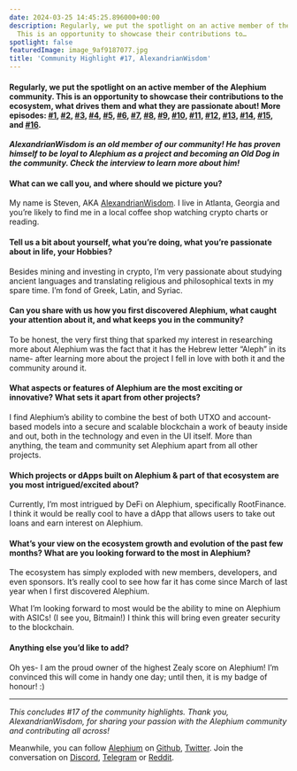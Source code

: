 ```yaml
---
date: 2024-03-25 14:45:25.896000+00:00
description: Regularly, we put the spotlight on an active member of the Alephium community.
  This is an opportunity to showcase their contributions to…
spotlight: false
featuredImage: image_9af9187077.jpg
title: 'Community Highlight #17, AlexandrianWisdom'
---
```


#### **Regularly, we put the spotlight on an active member of the Alephium community. This is an opportunity to showcase their contributions to the ecosystem, what drives them and what they are passionate about! More episodes:** <a href="https://medium.com/@alephium/community-highlight-wilhelm-k%C3%A4llstr%C3%B6m-aka-oracleuggla-81d3938c5692" class="markup--anchor markup--h4-anchor" data-href="https://medium.com/@alephium/community-highlight-wilhelm-k%C3%A4llstr%C3%B6m-aka-oracleuggla-81d3938c5692" target="_blank"><strong>#1</strong></a>**,** <a href="https://medium.com/@alephium/community-highlight-cgi-bin-c102cc106f19" class="markup--anchor markup--h4-anchor" data-href="https://medium.com/@alephium/community-highlight-cgi-bin-c102cc106f19" target="_blank"><strong>#2</strong></a>**,** <a href="https://medium.com/@alephium/community-highlight-3-digdug-48a7ec868504" class="markup--anchor markup--h4-anchor" data-href="https://medium.com/@alephium/community-highlight-3-digdug-48a7ec868504" target="_blank"><strong>#3</strong></a>**,** <a href="https://medium.com/@alephium/community-highlight-4-montail-e24fd88882a0" class="markup--anchor markup--h4-anchor" data-href="https://medium.com/@alephium/community-highlight-4-montail-e24fd88882a0" target="_blank"><strong>#4</strong></a>**,** <a href="https://medium.com/@alephium/community-highlight-5-txn-71c4fd76ffe8" class="markup--anchor markup--h4-anchor" data-href="https://medium.com/@alephium/community-highlight-5-txn-71c4fd76ffe8" target="_blank"><strong>#5</strong></a>**,** <a href="https://medium.com/@alephium/community-highlight-6-waldi-zkit-beats-37af1f6df3b8" class="markup--anchor markup--h4-anchor" data-href="https://medium.com/@alephium/community-highlight-6-waldi-zkit-beats-37af1f6df3b8" target="_blank"><strong>#6</strong></a>**,** <a href="https://medium.com/@alephium/community-highlight-7-oheka-13d8b4ae025e" class="markup--anchor markup--h4-anchor" data-href="https://medium.com/@alephium/community-highlight-7-oheka-13d8b4ae025e" target="_blank"><strong>#7</strong></a>**,** <a href="https://medium.com/@alephium/community-highlight-8-jorge-438510785041" class="markup--anchor markup--h4-anchor" data-href="https://medium.com/@alephium/community-highlight-8-jorge-438510785041" target="_blank"><strong>#8</strong></a>**,** <a href="https://medium.com/@alephium/community-highlight-9-dzhemsh-a0a4a98a8489" class="markup--anchor markup--h4-anchor" data-href="https://medium.com/@alephium/community-highlight-9-dzhemsh-a0a4a98a8489" target="_blank"><strong>#9</strong></a>**,** <a href="https://medium.com/@alephium/community-highlight-10-lx-aka-lix-fde724cf8d81" class="markup--anchor markup--h4-anchor" data-href="https://medium.com/@alephium/community-highlight-10-lx-aka-lix-fde724cf8d81" target="_blank"><strong>#10</strong></a>**,** <a href="https://medium.com/@alephium/community-highlight-11-dr-jekyll-165ab9a51880" class="markup--anchor markup--h4-anchor" data-href="https://medium.com/@alephium/community-highlight-11-dr-jekyll-165ab9a51880" target="_blank"><strong>#11</strong></a>**,** <a href="https://medium.com/@alephium/community-highlight-12-sam-a-k-a-energy45-610005a9219b" class="markup--anchor markup--h4-anchor" data-href="https://medium.com/@alephium/community-highlight-12-sam-a-k-a-energy45-610005a9219b" target="_blank"><strong>#12</strong></a>**,** <a href="https://medium.com/@alephium/community-highlight-13-ryan-5dbbeaf859e4" class="markup--anchor markup--h4-anchor" data-href="https://medium.com/@alephium/community-highlight-13-ryan-5dbbeaf859e4" target="_blank"><strong>#13</strong></a>**,** <a href="https://medium.com/@alephium/community-highlight-14-animalmanjan-da8fd051bc38" class="markup--anchor markup--h4-anchor" data-href="https://medium.com/@alephium/community-highlight-14-animalmanjan-da8fd051bc38" target="_blank"><strong>#14</strong></a>, <a href="https://medium.com/@alephium/community-highlight-15-yulius-aka-chris45-036ae41a8037" class="markup--anchor markup--h4-anchor" data-href="https://medium.com/@alephium/community-highlight-15-yulius-aka-chris45-036ae41a8037" target="_blank"><strong>#15</strong></a>, and <a href="https://medium.com/@alephium/community-highlight-16-mikael-446980141ee3" class="markup--anchor markup--h4-anchor" data-href="https://medium.com/@alephium/community-highlight-16-mikael-446980141ee3" target="_blank">#16</a>**.**

**_AlexandrianWisdom is an old member of our community! He has proven himself to be loyal to Alephium as a project and becoming an Old Dog in the community. Check the interview to learn more about him!_**

#### **What can we call you, and where should we picture you?**

My name is Steven, AKA <a href="https://twitter.com/Alexandrian777" class="markup--anchor markup--p-anchor" data-href="https://twitter.com/Alexandrian777" rel="noopener" target="_blank">AlexandrianWisdom</a>. I live in Atlanta, Georgia and you’re likely to find me in a local coffee shop watching crypto charts or reading.

#### **Tell us a bit about yourself, what you’re doing, what you’re passionate about in life, your Hobbies?**

Besides mining and investing in crypto, I’m very passionate about studying ancient languages and translating religious and philosophical texts in my spare time. I’m fond of Greek, Latin, and Syriac.

#### **Can you share with us how you first discovered Alephium, what caught your attention about it, and what keeps you in the community?**

To be honest, the very first thing that sparked my interest in researching more about Alephium was the fact that it has the Hebrew letter “Aleph” in its name- after learning more about the project I fell in love with both it and the community around it.

#### **What aspects or features of Alephium are the most exciting or innovative? What sets it apart from other projects?**

I find Alephium’s ability to combine the best of both UTXO and account-based models into a secure and scalable blockchain a work of beauty inside and out, both in the technology and even in the UI itself. More than anything, the team and community set Alephium apart from all other projects.

#### **Which projects or dApps built on Alephium & part of that ecosystem are you most intrigued/excited about?**

Currently, I’m most intrigued by DeFi on Alephium, specifically RootFinance. I think it would be really cool to have a dApp that allows users to take out loans and earn interest on Alephium.

#### **What’s your view on the ecosystem growth and evolution of the past few months? What are you looking forward to the most in Alephium?**

The ecosystem has simply exploded with new members, developers, and even sponsors. It’s really cool to see how far it has come since March of last year when I first discovered Alephium.

What I’m looking forward to most would be the ability to mine on Alephium with ASICs! (I see you, Bitmain!) I think this will bring even greater security to the blockchain.

#### **Anything else you’d like to add?**

Oh yes- I am the proud owner of the highest Zealy score on Alephium! I’m convinced this will come in handy one day; until then, it is my badge of honour! :)

---

_This concludes \#17 of the community highlights. Thank you, AlexandrianWisdom, for sharing your passion with the Alephium community and contributing all across!_

Meanwhile, you can follow <a href="https://alephium.org/" class="markup--anchor markup--p-anchor" data-href="https://alephium.org/" rel="noopener" target="_blank">Alephium</a> on <a href="https://github.com/alephium/" class="markup--anchor markup--p-anchor" data-href="https://github.com/alephium/" rel="noopener" target="_blank">Github</a>, <a href="https://twitter.com/alephium" class="markup--anchor markup--p-anchor" data-href="https://twitter.com/alephium" rel="noopener" target="_blank">Twitter</a>. Join the conversation on <a href="https://alephium.org/discord" class="markup--anchor markup--p-anchor" data-href="https://alephium.org/discord" rel="noopener" target="_blank">Discord</a>, <a href="https://t.me/alephiumgroup" class="markup--anchor markup--p-anchor" data-href="https://t.me/alephiumgroup" rel="noopener" target="_blank">Telegram</a> or <a href="https://www.reddit.com/r/alephium" class="markup--anchor markup--p-anchor" data-href="https://www.reddit.com/r/alephium" rel="noopener" target="_blank">Reddit</a>.
